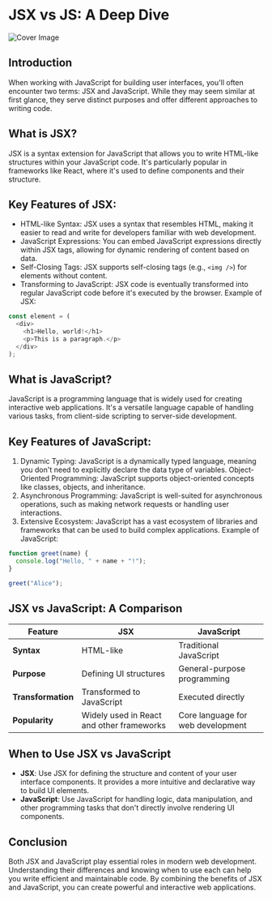 # JSX vs JS: A Deep Dive

![Cover Image](https://images.pexels.com/photos/4164418/pexels-photo-4164418.jpeg?auto=compress&cs=tinysrgb&w=8500&dpr=1)

## Introduction

When working with JavaScript for building user interfaces, you'll often encounter two terms: JSX and JavaScript. While they may seem similar at first glance, they serve distinct purposes and offer different approaches to writing code.

## What is JSX?

JSX is a syntax extension for JavaScript that allows you to write HTML-like structures within your JavaScript code. It's particularly popular in frameworks like React, where it's used to define components and their structure.

## Key Features of JSX:

- HTML-like Syntax: JSX uses a syntax that resembles HTML, making it easier to read and write for developers familiar with web development.
- JavaScript Expressions: You can embed JavaScript expressions directly within JSX tags, allowing for dynamic rendering of content based on data.
- Self-Closing Tags: JSX supports self-closing tags (e.g., `<img />`) for elements without content.
- Transforming to JavaScript: JSX code is eventually transformed into regular JavaScript code before it's executed by the browser.
  Example of JSX:

```javascript
const element = (
  <div>
    <h1>Hello, world!</h1>
    <p>This is a paragraph.</p>
  </div>
);
```

## What is JavaScript?

JavaScript is a programming language that is widely used for creating interactive web applications. It's a versatile language capable of handling various tasks, from client-side scripting to server-side development.

## Key Features of JavaScript:

1. Dynamic Typing: JavaScript is a dynamically typed language, meaning you don't need to explicitly declare the data type of variables.
   Object-Oriented Programming: JavaScript supports object-oriented concepts like classes, objects, and inheritance.
2. Asynchronous Programming: JavaScript is well-suited for asynchronous operations, such as making network requests or handling user interactions.
3. Extensive Ecosystem: JavaScript has a vast ecosystem of libraries and frameworks that can be used to build complex applications.
   Example of JavaScript:

```javascript
function greet(name) {
  console.log("Hello, " + name + "!");
}

greet("Alice");
```

## JSX vs JavaScript: A Comparison

| **Feature**        | **JSX**                                   | **JavaScript**                    |
| ------------------ | ----------------------------------------- | --------------------------------- |
| **Syntax**         | HTML-like                                 | Traditional JavaScript            |
| **Purpose**        | Defining UI structures                    | General-purpose programming       |
| **Transformation** | Transformed to JavaScript                 | Executed directly                 |
| **Popularity**     | Widely used in React and other frameworks | Core language for web development |

## When to Use JSX vs JavaScript

- **JSX**: Use JSX for defining the structure and content of your user interface components. It provides a more intuitive and declarative way to build UI elements.
- **JavaScript**: Use JavaScript for handling logic, data manipulation, and other programming tasks that don't directly involve rendering UI components.

## Conclusion

Both JSX and JavaScript play essential roles in modern web development. Understanding their differences and knowing when to use each can help you write efficient and maintainable code. By combining the benefits of JSX and JavaScript, you can create powerful and interactive web applications.
